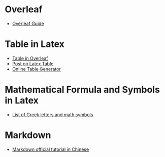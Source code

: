 Overleaf
=======
- [Overleaf Guide](https://www.overleaf.com/learn)

Table in Latex
=======

- [Table in Overleaf](https://www.overleaf.com/learn/latex/Tables)
- [Post on Latex Table](https://zhuanlan.zhihu.com/p/647067407?utm_id=0)
- [Online Table Generator](https://www.tablesgenerator.com/)

Mathematical Formula and Symbols in Latex
=======
- [List of Greek letters and math symbols](https://www.overleaf.com/learn/latex/List_of_Greek_letters_and_math_symbols)


Markdown
=======
- [Markdown official tutorial in Chinese](https://markdown.com.cn/)
